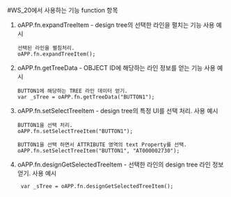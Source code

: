 #WS_20에서 사용하는 기능 function 항목
1.  oAPP.fn.expandTreeItem - design tree의 선택한 라인을 펼치는 기능
    사용 예시

        선택된 라인을 펼침처리.        
        oAPP.fn.expandTreeItem();



2.  oAPP.fn.getTreeData - OBJECT ID에 해당하는 라인 정보를 얻는 기능
    사용 예시

        BUTTON1에 해당하는 TREE 라인 데이터 얻기.
        var _sTree = oAPP.fn.getTreeData("BUTTON1");



3.  oAPP.fn.setSelectTreeItem - design tree의 특정 UI를 선택 처리.
    사용 예시

        BUTTON1을 선택 처리.
        oAPP.fn.setSelectTreeItem("BUTTON1"); 

        BUTTON1을 선택 하면서 ATTRIBUTE 영역의 text Property를 선택.
        oAPP.fn.setSelectTreeItem("BUTTON1", "AT000002730");



4. oAPP.fn.designGetSelectedTreeItem - 선택한 라인의 design tree 라인 정보 얻기.
    사용 예시

        var _sTree = oAPP.fn.designGetSelectedTreeItem();